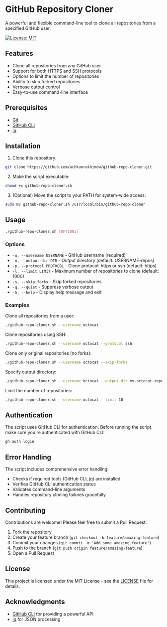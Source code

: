 # GitHub Repository Cloner

A powerful and flexible command-line tool to clone all repositories from a specified GitHub user.

[![License: MIT](https://img.shields.io/badge/License-MIT-blue.svg)](https://opensource.org/licenses/MIT)

## Features

- Clone all repositories from any GitHub user
- Support for both HTTPS and SSH protocols
- Options to limit the number of repositories
- Ability to skip forked repositories
- Verbose output control
- Easy-to-use command-line interface

## Prerequisites

- [Git](https://git-scm.com/downloads)
- [GitHub CLI](https://cli.github.com/)
- [jq](https://stedolan.github.io/jq/download/)

## Installation

1. Clone this repository:

```bash
git clone https://github.com/uchkunrakhimow/github-repo-cloner.git
```

2. Make the script executable:

```bash
chmod +x github-repo-cloner.sh
```

3. (Optional) Move the script to your PATH for system-wide access:

```bash
sudo mv github-repo-cloner.sh /usr/local/bin/github-repo-cloner
```

## Usage

```bash
./github-repo-cloner.sh [OPTIONS]
```

### Options

- `-u, --username USERNAME` - GitHub username (required)
- `-o, --output-dir DIR` - Output directory (default: USERNAME-repos)
- `-p, --protocol PROTOCOL` - Clone protocol: https or ssh (default: https)
- `-l, --limit LIMIT` - Maximum number of repositories to clone (default: 1000)
- `-s, --skip-forks` - Skip forked repositories
- `-q, --quiet` - Suppress verbose output
- `-h, --help` - Display help message and exit

### Examples

Clone all repositories from a user:

```bash
./github-repo-cloner.sh --username octocat
```

Clone repositories using SSH:

```bash
./github-repo-cloner.sh --username octocat --protocol ssh
```

Clone only original repositories (no forks):

```bash
./github-repo-cloner.sh --username octocat --skip-forks
```

Specify output directory:

```bash
./github-repo-cloner.sh --username octocat --output-dir my-octocat-repos
```

Limit the number of repositories:

```bash
./github-repo-cloner.sh --username octocat --limit 10
```

## Authentication

The script uses GitHub CLI for authentication. Before running the script, make sure you're authenticated with GitHub CLI:

```bash
gh auth login
```

## Error Handling

The script includes comprehensive error handling:

- Checks if required tools (GitHub CLI, jq) are installed
- Verifies GitHub CLI authentication status
- Validates command-line arguments
- Handles repository cloning failures gracefully

## Contributing

Contributions are welcome! Please feel free to submit a Pull Request.

1. Fork the repository
2. Create your feature branch (`git checkout -b feature/amazing-feature`)
3. Commit your changes (`git commit -m 'Add some amazing feature'`)
4. Push to the branch (`git push origin feature/amazing-feature`)
5. Open a Pull Request

## License

This project is licensed under the MIT License - see the [LICENSE](LICENSE) file for details.

## Acknowledgments

- [GitHub CLI](https://cli.github.com/) for providing a powerful API
- [jq](https://stedolan.github.io/jq/) for JSON processing
